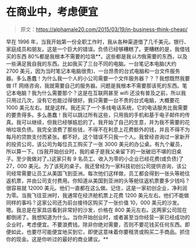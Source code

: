 # 在商业中，考虑便宜

> 原文：<https://alphamale20.com/2015/03/19/in-business-think-cheap/>

早在 1996 年，当我开始第一份全职工作时，我从各种渠道借了几千美元。银行、家庭成员和朋友。这是一个巨大的错误。负债已经够糟糕了。更糟糕的是，我借钱买的东西 80%都是我根本不需要的垃圾**。这些都是我*认为*我需要的东西，以及一些满足我自我的东西。比如我买了三台不同的电脑。一台笔记本电脑(大约 2700 美元，因为当时笔记本电脑很贵)、一台昂贵的台式电脑和一台文件服务器。多么愚蠢！为什么我一个人的小公司需要一个文件服务器？？？我想既然我要做 IT 网络咨询，我就需要自己的服务器。问题是我根本不需要那该死的东西。笔记本电脑？我为什么需要那个？这是在互联网甚至 wifi 还没有普及之前，所以我只用过几次，没有它也能过得很好。我只需要一台不贵的台式电脑，大概要花 1000 美元左右。就是这样。我还买了一个多线电话系统，它的电话服务比我需要的要贵得多。多么愚蠢！我可以跳过所有这些，只用我的手机和基于电子邮件的传真。我可以继续，但我已经够尴尬的了。我开始了自己的生意，并为我不需要的花哨垃圾负债。我完全浪费了那些钱，不得不在利息上花费额外的钱，并且不得不为每月的贷款支付而紧张。都不好。这个错误不只我一个人。我曾经咨询过一家新开的投资公司，该公司为每位员工购买了一张 3000 美元的办公桌。有九个雇员，所以算一下。(当我开始创业时，我的桌子是我父亲留下的一张破旧不堪的旧桌子。至少我做对了。)这家只有 9 名员工、收入为零的小企业已经花费(或负债)了 27，000 美元。为了该死的桌子。我还曾经为一家科技初创公司提供咨询，该公司经常需要让员工从美国飞到亚洲。每次他们这样做，员工都会得到一张头等舱往返机票，并由公司支付费用。你知道从美国到亚洲的头等舱往返机票要多少钱吗？很容易就 12000 美元。他们一直都在这么做。记住，这是一家初创企业，净利润为零。当我飞往亚洲时，我通常在经济舱机票上花费 1200 美元左右。他们不能做同样的事吗？这家公司还为前台接待区购买了一张价值 10，000 美元的沙发。嗯。我总是在家具店看到非常好的沙发，价格在 800 美元左右。这两家公司现在都倒闭了。我想知道为什么。当你开始创业时，或者甚至当你经营一家已经成功的企业时，考虑便宜。不要浪费钱。除非你绝对需要，否则不要花钱买任何东西。即便如此，也要尽可能便宜地买到它，即使这意味着你要租赁或购买二手商品。抓住你的现金。这是你听过的最好的商业建议。**